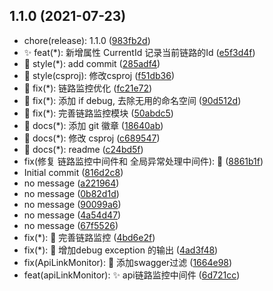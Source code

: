 ## 1.1.0 (2021-07-23)

* chore(release): 1.1.0 ([983fb2d](https://github.com/odinsam/odinplugs.ApiLinkMonitor/commit/983fb2d))
* ✨ feat(*): 新增属性 CurrentId 记录当前链路的Id ([e5f3d4f](https://github.com/odinsam/odinplugs.ApiLinkMonitor/commit/e5f3d4f))
* 🌈 style(*): add commit ([285adf4](https://github.com/odinsam/odinplugs.ApiLinkMonitor/commit/285adf4))
* 🌈 style(csproj): 修改csproj ([f51db36](https://github.com/odinsam/odinplugs.ApiLinkMonitor/commit/f51db36))
* 🐞 fix(*): 链路监控优化 ([fc21e72](https://github.com/odinsam/odinplugs.ApiLinkMonitor/commit/fc21e72))
* 🐞 fix(*): 添加 if debug, 去除无用的命名空间 ([90d512d](https://github.com/odinsam/odinplugs.ApiLinkMonitor/commit/90d512d))
* 🐞 fix(*): 完善链路监控模块 ([50abdc5](https://github.com/odinsam/odinplugs.ApiLinkMonitor/commit/50abdc5))
* 📃 docs(*): 添加 git 徽章 ([18640ab](https://github.com/odinsam/odinplugs.ApiLinkMonitor/commit/18640ab))
* 📃 docs(*): 修改 csproj ([c689547](https://github.com/odinsam/odinplugs.ApiLinkMonitor/commit/c689547))
* 📃 docs(*): readme ([c24bd5f](https://github.com/odinsam/odinplugs.ApiLinkMonitor/commit/c24bd5f))
* fix(修复 链路监控中间件和 全局异常处理中间件): 🐞 ([8861b1f](https://github.com/odinsam/odinplugs.ApiLinkMonitor/commit/8861b1f))
* Initial commit ([816d2c8](https://github.com/odinsam/odinplugs.ApiLinkMonitor/commit/816d2c8))
* no message ([a221964](https://github.com/odinsam/odinplugs.ApiLinkMonitor/commit/a221964))
* no message ([0b82d1d](https://github.com/odinsam/odinplugs.ApiLinkMonitor/commit/0b82d1d))
* no message ([90099a6](https://github.com/odinsam/odinplugs.ApiLinkMonitor/commit/90099a6))
* no message ([4a54d47](https://github.com/odinsam/odinplugs.ApiLinkMonitor/commit/4a54d47))
* no message ([67f5526](https://github.com/odinsam/odinplugs.ApiLinkMonitor/commit/67f5526))
* fix(*): 🐞 完善链路监控 ([4bd6e2f](https://github.com/odinsam/odinplugs.ApiLinkMonitor/commit/4bd6e2f))
* fix(*): 🐞 增加debug exception 的输出 ([4ad3f48](https://github.com/odinsam/odinplugs.ApiLinkMonitor/commit/4ad3f48))
* fix(ApiLinkMonitor): 🐞 添加swagger过滤 ([1664e98](https://github.com/odinsam/odinplugs.ApiLinkMonitor/commit/1664e98))
* feat(apiLinkMonitor): ✨ api链路监控中间件 ([6d721cc](https://github.com/odinsam/odinplugs.ApiLinkMonitor/commit/6d721cc))



